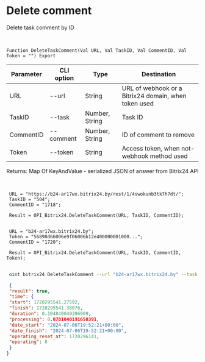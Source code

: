 ﻿---
sidebar_position: 5
---

# Delete comment
 Delete task comment by ID


<br/>


`Function DeleteTaskComment(Val URL, Val TaskID, Val CommentID, Val Token = "") Export`

 | Parameter | CLI option | Type | Destination |
 |-|-|-|-|
 | URL | --url | String | URL of webhook or a Bitrix24 domain, when token used |
 | TaskID | --task | Number, String | Task ID |
 | CommentID | --comment | Number, String | ID of comment to remove |
 | Token | --token | String | Access token, when not-webhook method used |

 
 Returns: Map Of KeyAndValue - serialized JSON of answer from Bitrix24 API

<br/>




```bsl title="Code example"
 URL = "https://b24-ar17wx.bitrix24.by/rest/1/4swokunb3tk7h7dt/";
 TaskID = "504";
 CommentID = "1718";
 
 Result = OPI_Bitrix24.DeleteTaskComment(URL, TaskID, CommentID);
 
 
 URL = "b24-ar17wx.bitrix24.by";
 Token = "56898d66006e9f06006b12e400000001000...";
 CommentID = "1720";
 
 Result = OPI_Bitrix24.DeleteTaskComment(URL, TaskID, CommentID, Token);
```
	


```sh title="CLI command example"
 
 oint bitrix24 DeleteTaskComment --url "b24-ar17wx.bitrix24.by" --task "504" --comment "1720" --token "56898d66006e9f06006b12e400000001000..."

```

```json title="Result"
 {
 "result": true,
 "time": {
 "start": 1720295541.27592,
 "finish": 1720295541.38076,
 "duration": 0.104840040206909,
 "processing": 0.0781040191650391,
 "date_start": "2024-07-06T19:52:21+00:00",
 "date_finish": "2024-07-06T19:52:21+00:00",
 "operating_reset_at": 1720296141,
 "operating": 0
 }
}
```
